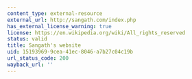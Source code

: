 ```yaml
---
content_type: external-resource
external_url: http://sangath.com/index.php
has_external_license_warning: true
license: https://en.wikipedia.org/wiki/All_rights_reserved
status: valid
title: Sangath's website
uid: 15193969-9cea-41ec-8046-a7b27c04c19b
url_status_code: 200
wayback_url: ''
---
```

